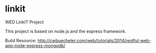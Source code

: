 # linkit
WED LinkIT Project

This project is based on node.js and the express framework.

Build Resource:
http://cwbuecheler.com/web/tutorials/2014/restful-web-app-node-express-mongodb/
